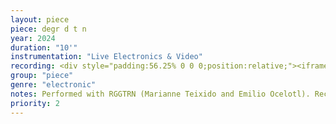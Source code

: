 ```yaml
---
layout: piece
piece: degr d t n
year: 2024
duration: "10'"
instrumentation: "Live Electronics & Video"
recording: <div style="padding:56.25% 0 0 0;position:relative;"><iframe src="https://player.vimeo.com/video/943876017?badge=0&amp;autopause=0&amp;player_id=0&amp;app_id=58479" frameborder="0" allow="autoplay; fullscreen; picture-in-picture; clipboard-write" style="position:absolute;top:0;left:0;width:100%;height:100%;" title="degr d t n"></iframe></div><script src="https://player.vimeo.com/api/player.js"></script>
group: "piece"
genre: "electronic"
notes: Performed with RGGTRN (Marianne Teixido and Emilio Ocelotl). Recorded January 18, 2024. CCRMA, Stanford University. Visuals by Emilio Ocelotl
priority: 2
---
```

